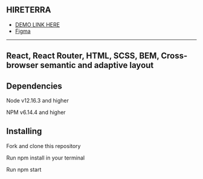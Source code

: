 ## HIRETERRA

- [DEMO LINK HERE]()
- [Figma]()

------------------------------------------
React, React Router, HTML, SCSS, BEM, Cross-browser semantic and adaptive layout
-----------------------------------

Dependencies
-----------------------------------

Node v12.16.3 and higher

NPM v6.14.4 and higher


Installing
-----------------------------------

Fork and clone this repository

Run npm install in your terminal

Run npm start

